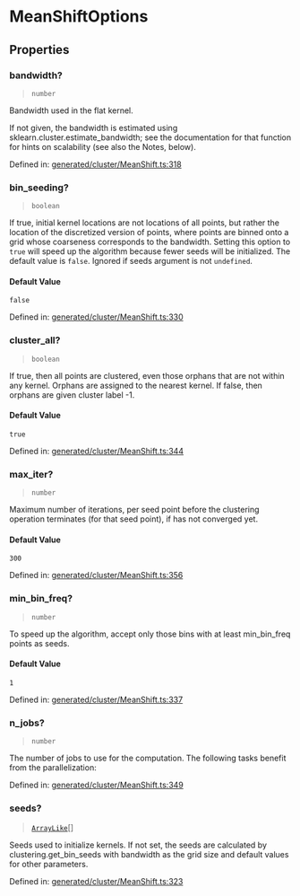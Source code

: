 # MeanShiftOptions

## Properties

### bandwidth?

> `number`

Bandwidth used in the flat kernel.

If not given, the bandwidth is estimated using sklearn.cluster.estimate\_bandwidth; see the documentation for that function for hints on scalability (see also the Notes, below).

Defined in:  [generated/cluster/MeanShift.ts:318](https://github.com/transitive-bullshit/scikit-learn-ts/blob/b59c1ff/packages/sklearn/src/generated/cluster/MeanShift.ts#L318)

### bin\_seeding?

> `boolean`

If true, initial kernel locations are not locations of all points, but rather the location of the discretized version of points, where points are binned onto a grid whose coarseness corresponds to the bandwidth. Setting this option to `true` will speed up the algorithm because fewer seeds will be initialized. The default value is `false`. Ignored if seeds argument is not `undefined`.

#### Default Value

`false`

Defined in:  [generated/cluster/MeanShift.ts:330](https://github.com/transitive-bullshit/scikit-learn-ts/blob/b59c1ff/packages/sklearn/src/generated/cluster/MeanShift.ts#L330)

### cluster\_all?

> `boolean`

If true, then all points are clustered, even those orphans that are not within any kernel. Orphans are assigned to the nearest kernel. If false, then orphans are given cluster label -1.

#### Default Value

`true`

Defined in:  [generated/cluster/MeanShift.ts:344](https://github.com/transitive-bullshit/scikit-learn-ts/blob/b59c1ff/packages/sklearn/src/generated/cluster/MeanShift.ts#L344)

### max\_iter?

> `number`

Maximum number of iterations, per seed point before the clustering operation terminates (for that seed point), if has not converged yet.

#### Default Value

`300`

Defined in:  [generated/cluster/MeanShift.ts:356](https://github.com/transitive-bullshit/scikit-learn-ts/blob/b59c1ff/packages/sklearn/src/generated/cluster/MeanShift.ts#L356)

### min\_bin\_freq?

> `number`

To speed up the algorithm, accept only those bins with at least min\_bin\_freq points as seeds.

#### Default Value

`1`

Defined in:  [generated/cluster/MeanShift.ts:337](https://github.com/transitive-bullshit/scikit-learn-ts/blob/b59c1ff/packages/sklearn/src/generated/cluster/MeanShift.ts#L337)

### n\_jobs?

> `number`

The number of jobs to use for the computation. The following tasks benefit from the parallelization:

Defined in:  [generated/cluster/MeanShift.ts:349](https://github.com/transitive-bullshit/scikit-learn-ts/blob/b59c1ff/packages/sklearn/src/generated/cluster/MeanShift.ts#L349)

### seeds?

> [`ArrayLike`](../types/ArrayLike.md)[]

Seeds used to initialize kernels. If not set, the seeds are calculated by clustering.get\_bin\_seeds with bandwidth as the grid size and default values for other parameters.

Defined in:  [generated/cluster/MeanShift.ts:323](https://github.com/transitive-bullshit/scikit-learn-ts/blob/b59c1ff/packages/sklearn/src/generated/cluster/MeanShift.ts#L323)
